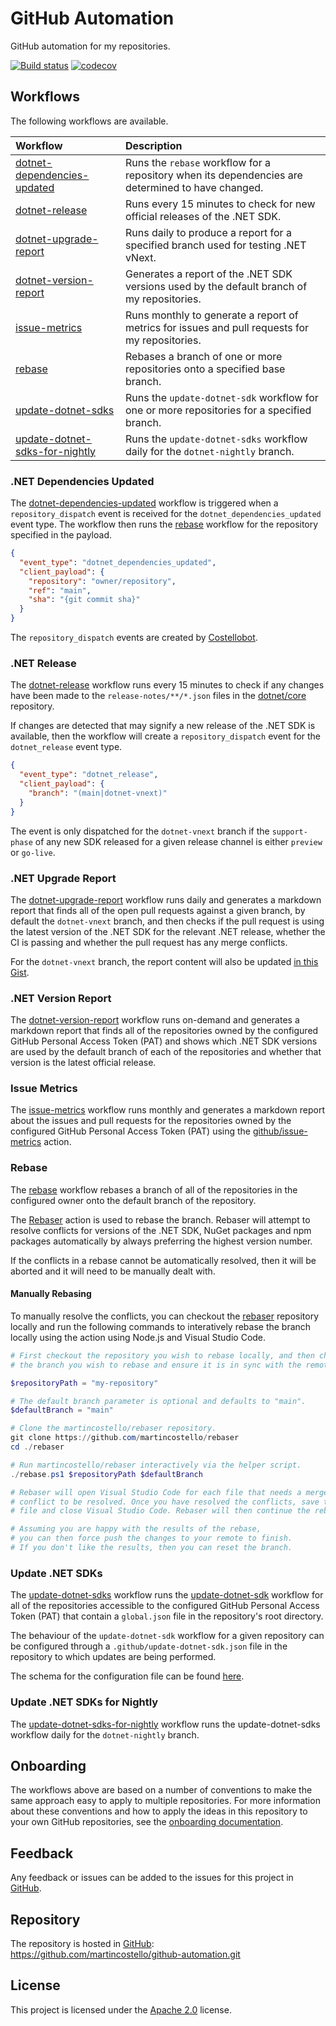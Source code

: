 # GitHub Automation

GitHub automation for my repositories.

[![Build status](https://github.com/martincostello/github-automation/workflows/build/badge.svg?branch=main&event=push)](https://github.com/martincostello/github-automation/actions?query=workflow%3Abuild+branch%3Amain+event%3Apush)
[![codecov](https://codecov.io/gh/martincostello/github-automation/branch/main/graph/badge.svg)](https://codecov.io/gh/martincostello/github-automation)
<!--
[![OpenSSF Scorecard](https://api.securityscorecards.dev/projects/github.com/martincostello/github-automation/badge)](https://securityscorecards.dev/viewer/?uri=github.com/martincostello/github-automation)
-->

## Workflows

The following workflows are available.

| **Workflow**                                                     | **Description**                                                                                   |
| :--------------------------------------------------------------- | :------------------------------------------------------------------------------------------------ |
| [dotnet-dependencies-updated][dotnet-dependencies-updated]       | Runs the `rebase` workflow for a repository when its dependencies are determined to have changed. |
| [dotnet-release][dotnet-release]                                 | Runs every 15 minutes to check for new official releases of the .NET SDK.                         |
| [dotnet-upgrade-report][dotnet-upgrade-report]                   | Runs daily to produce a report for a specified branch used for testing .NET vNext.                |
| [dotnet-version-report][dotnet-version-report]                   | Generates a report of the .NET SDK versions used by the default branch of my repositories.        |
| [issue-metrics][issue-metrics]                                   | Runs monthly to generate a report of metrics for issues and pull requests for my repositories.    |
| [rebase][rebase]                                                 | Rebases a branch of one or more repositories onto a specified base branch.                        |
| [update-dotnet-sdks][update-dotnet-sdks]                         | Runs the `update-dotnet-sdk` workflow for one or more repositories for a specified branch.        |
| [update-dotnet-sdks-for-nightly][update-dotnet-sdks-for-nightly] | Runs the `update-dotnet-sdks` workflow daily for the `dotnet-nightly` branch.                     |

### .NET Dependencies Updated

The [dotnet-dependencies-updated][dotnet-dependencies-updated] workflow
is triggered when a `repository_dispatch` event is received for the `dotnet_dependencies_updated`
event type. The workflow then runs the [rebase][rebase] workflow for the
repository specified in the payload.

```json
{
  "event_type": "dotnet_dependencies_updated",
  "client_payload": {
    "repository": "owner/repository",
    "ref": "main",
    "sha": "{git commit sha}"
  }
}
```

The `repository_dispatch` events are created by [Costellobot][costellobot].

### .NET Release

The [dotnet-release][dotnet-release] workflow runs every 15 minutes to
check if any changes have been made to the `release-notes/**/*.json` files
in the [dotnet/core][dotnet-core] repository.

If changes are detected that may signify a new release of the .NET SDK is available,
then the workflow will create a `repository_dispatch` event for the `dotnet_release`
event type.

```json
{
  "event_type": "dotnet_release",
  "client_payload": {
    "branch": "(main|dotnet-vnext)"
  }
}
```

The event is only dispatched for the `dotnet-vnext` branch if the `support-phase` of
any new SDK released for a given release channel is either `preview` or `go-live`.

### .NET Upgrade Report

The [dotnet-upgrade-report][dotnet-upgrade-report] workflow runs daily and generates
a markdown report that finds all of the open pull requests against a given branch,
by default the `dotnet-vnext` branch, and then checks if the pull request is using the
latest version of the .NET SDK for the relevant .NET release, whether the CI is passing
and whether the pull request has any merge conflicts.

For the `dotnet-vnext` branch, the report content will also be updated [in this Gist][upgrade-report-gist].

### .NET Version Report

The [dotnet-version-report][dotnet-version-report] workflow runs on-demand and
generates a markdown report that finds all of the repositories owned by the
configured GitHub Personal Access Token (PAT) and shows which .NET SDK versions
are used by the default branch of each of the repositories and whether that version
is the latest official release.

### Issue Metrics

The [issue-metrics][issue-metrics] workflow runs monthly and generates a markdown
report about the issues and pull requests for the repositories owned by the
configured GitHub Personal Access Token (PAT) using the
[github/issue-metrics][issue-metrics-action] action.

### Rebase

The [rebase][rebase] workflow rebases a branch of all of the repositories in the
configured owner onto the default branch of the repository.

The [Rebaser][rebaser] action is used to rebase the branch.
Rebaser will attempt to resolve conflicts for versions of the
.NET SDK, NuGet packages and npm packages automatically by always
preferring the highest version number.

If the conflicts in a rebase cannot be automatically resolved,
then it will be aborted and it will need to be manually dealt with.

#### Manually Rebasing

To manually resolve the conflicts, you can checkout the [rebaser][rebaser]
repository locally and run the following commands to interatively rebase the
branch locally using the action using Node.js and Visual Studio Code.

```powershell
# First checkout the repository you wish to rebase locally, and then checkout
# the branch you wish to rebase and ensure it is in sync with the remote.

$repositoryPath = "my-repository"

# The default branch parameter is optional and defaults to "main".
$defaultBranch = "main"

# Clone the martincostello/rebaser repository.
git clone https://github.com/martincostello/rebaser
cd ./rebaser

# Run martincostello/rebaser interactively via the helper script.
./rebase.ps1 $repositoryPath $defaultBranch

# Rebaser will open Visual Studio Code for each file that needs a merge
# conflict to be resolved. Once you have resolved the conflicts, save the
# file and close Visual Studio Code. Rebaser will then continue the rebase.

# Assuming you are happy with the results of the rebase,
# you can then force push the changes to your remote to finish.
# If you don't like the results, then you can reset the branch.
```

### Update .NET SDKs

The [update-dotnet-sdks][update-dotnet-sdks] workflow runs the
[update-dotnet-sdk][update-dotnet-sdk] workflow for all of the repositories
accessible to the configured GitHub Personal Access Token (PAT) that contain
a `global.json` file in the repository's root directory.

The behaviour of the `update-dotnet-sdk` workflow for a given repository
can be configured through a `.github/update-dotnet-sdk.json` file in the
repository to which updates are being performed.

The schema for the configuration file can be found [here][update-dotnet-sdk-schema].

### Update .NET SDKs for Nightly

The [update-dotnet-sdks-for-nightly][update-dotnet-sdks-for-nightly]
workflow runs the update-dotnet-sdks workflow daily for the `dotnet-nightly` branch.

## Onboarding

The workflows above are based on a number of conventions to make the same
approach easy to apply to multiple repositories. For more information
about these conventions and how to apply the ideas in this repository to
your own GitHub repositories, see the [onboarding documentation][onboarding].

## Feedback

Any feedback or issues can be added to the issues for this project in
[GitHub][issues].

## Repository

The repository is hosted in [GitHub][repository]: <https://github.com/martincostello/github-automation.git>

## License

This project is licensed under the [Apache 2.0][license] license.

[costellobot]: https://github.com/martincostello/costellobot
[dotnet-core]: https://github.com/dotnet/core
[dotnet-dependencies-updated]: ./.github/workflows/dotnet-dependencies-updated.yml
[dotnet-release]: ./.github/workflows/dotnet-release.yml
[dotnet-upgrade-report]: ./.github/workflows/dotnet-upgrade-report.yml
[dotnet-version-report]: ./.github/workflows/dotnet-version-report.yml
[issue-metrics]: ./.github/workflows/issue-metrics.yml
[issue-metrics-action]: https://github.com/github/issue-metrics#readme
[issues]: https://github.com/martincostello/github-automation/issues "Issues for this project on GitHub.com"
[license]: http://www.apache.org/licenses/LICENSE-2.0.txt "The Apache 2.0 license"
[onboarding]: ./docs/onboarding.md
[rebase]: ./.github/workflows/rebase.yml
[rebaser]: https://github.com/martincostello/rebaser
[repository]: https://github.com/martincostello/github-automation "This project on GitHub.com"
[update-dotnet-sdk]: https://github.com/martincostello/update-dotnet-sdk/blob/main/.github/workflows/update-dotnet-sdk.yml
[update-dotnet-sdk-schema]: ./.github/update-dotnet-sdk-schema.json
[update-dotnet-sdks]: ./.github/workflows/update-dotnet-sdks.yml
[update-dotnet-sdks-for-nightly]: ./.github/workflows/update-dotnet-sdks-for-nightly.yml
[upgrade-report-gist]: https://gist.github.com/martincostello/2083bcc83f30a5038175e4f31e0fc59f
